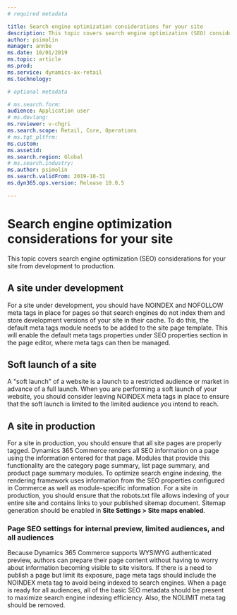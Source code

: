 ```yaml
---
# required metadata

title: Search engine optimization considerations for your site
description: This topic covers search engine optimization (SEO) considerations for your site from development to production.
author: psimolin
manager: annbe
ms.date: 10/01/2019
ms.topic: article
ms.prod: 
ms.service: dynamics-ax-retail
ms.technology: 

# optional metadata

# ms.search.form: 
audience: Application user
# ms.devlang: 
ms.reviewer: v-chgri
ms.search.scope: Retail, Core, Operations
# ms.tgt_pltfrm: 
ms.custom: 
ms.assetid: 
ms.search.region: Global
# ms.search.industry: 
ms.author: psimolin
ms.search.validFrom: 2019-10-31
ms.dyn365.ops.version: Release 10.0.5

---
```


# Search engine optimization considerations for your site

This topic covers search engine optimization (SEO) considerations for your site from development to production.

## A site under development
For a site under development, you should have NOINDEX and NOFOLLOW meta tags in place for pages so that search engines do not index them and store development versions of your site in their cache. To do this, the default meta tags module needs to be added to the site page template. This will enable the default meta tags properties under SEO properties section in the page editor, where meta tags can then be managed.

## Soft launch of a site
A "soft launch" of a website is a launch to a restricted audience or market in advance of a full launch. When you are performing a soft launch of your website, you should consider leaving NOINDEX meta tags in place to ensure that the soft launch is limited to the limited audience you intend to reach.

## A site in production
For a site in production, you should ensure that all site pages are properly tagged. Dynamics 365 Commerce renders all SEO information on a page using the information entered for that page. Modules that provide this functionality are the category page summary, list page summary, and product page summary modules. To optimize search engine indexing, the rendering framework uses information from the SEO properties configured in Commerce as well as module-specific information. For a site in production, you should ensure that the robots.txt file allows indexing of your entire site and contains links to your published sitemap document. Sitemap generation should be enabled in **Site Settings \> Site maps enabled**.

### Page SEO settings for internal preview, limited audiences, and all audiences
Because Dynamics 365 Commerce supports WYSIWYG authenticated preview, authors can prepare their page content without having to worry about information becoming visible to site visitors. If there is a need to publish a page but limit its exposure, page meta tags should include the NOINDEX meta tag to avoid being indexed to search engines. When a page is ready for all audiences, all of the basic SEO metadata should be present to maximize search engine indexing efficiency. Also, the NOLIMIT meta tag should be removed.

